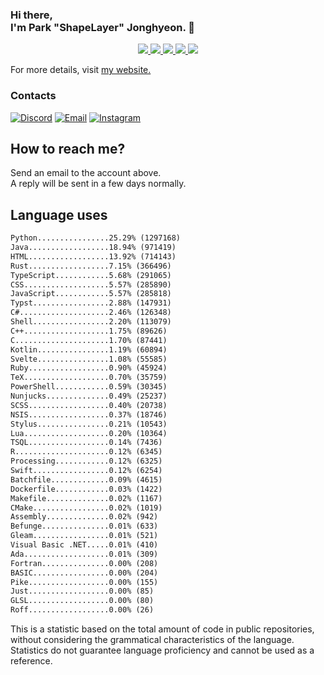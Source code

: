 ### Hi there, <br>I'm Park "ShapeLayer" Jonghyeon. 👋
<p align="center">
    <a href="#" aria-label="Github">
        <img src="https://img.shields.io/badge/since-2015-black?logo=github&logoColor=white">
    </a>
    <a href="https://jonghyeon.me" aria-label="notion">
        <img src="https://img.shields.io/badge/meet%20at%20jonghyeon.me!-white">
    </a>
    <a href="https://blog.jonghyeon.me" aria-label="velog.io">
        <img src="https://img.shields.io/badge/blog-blog.jonghyeon.me-20C997">
    </a>
    <a href="https://www.credly.com/users/jonghyeon/" aria-label="credly">
        <img src="https://img.shields.io/badge/credly-jonghyeon-FF6B00?logo=credly&logoColor=white">
    </a>
    <a href="https://solved.ac/profile/belline0124" aria-label="solved.ac">
        <img src="https://mazassumnida.wtf/api/mini/generate_badge?boj=belline0124">
    </a>
</p>

For more details, visit [my website.](https://jonghyeon.me)

### Contacts
 [![Discord](https://img.shields.io/badge/Discord-shapelayer-7289DA?logo=discord&logoColor=white)](#)
 [![Email](https://img.shields.io/badge/Email-me@jonghyeon.me-EA4335?logo=gmail&logoColor=white)](mailto:me@jonghyeon.me)
 [![Instagram](https://img.shields.io/badge/Instagram-@__jong.hyeon__-DB2973?logo=instagram&logoColor=white)](https://www.instagram.com/__jong.hyeon__)

## How to reach me?
Send an email to the account above.  
A reply will be sent in a few days normally.

## Language uses
```txt
Python................25.29% (1297168)
Java..................18.94% (971419)
HTML..................13.92% (714143)
Rust..................7.15% (366496)
TypeScript............5.68% (291065)
CSS...................5.57% (285890)
JavaScript............5.57% (285818)
Typst.................2.88% (147931)
C#....................2.46% (126348)
Shell.................2.20% (113079)
C++...................1.75% (89626)
C.....................1.70% (87441)
Kotlin................1.19% (60894)
Svelte................1.08% (55585)
Ruby..................0.90% (45924)
TeX...................0.70% (35759)
PowerShell............0.59% (30345)
Nunjucks..............0.49% (25237)
SCSS..................0.40% (20738)
NSIS..................0.37% (18746)
Stylus................0.21% (10543)
Lua...................0.20% (10364)
TSQL..................0.14% (7436)
R.....................0.12% (6345)
Processing............0.12% (6325)
Swift.................0.12% (6254)
Batchfile.............0.09% (4615)
Dockerfile............0.03% (1422)
Makefile..............0.02% (1167)
CMake.................0.02% (1019)
Assembly..............0.02% (942)
Befunge...............0.01% (633)
Gleam.................0.01% (521)
Visual Basic .NET.....0.01% (410)
Ada...................0.01% (309)
Fortran...............0.00% (208)
BASIC.................0.00% (204)
Pike..................0.00% (155)
Just..................0.00% (85)
GLSL..................0.00% (80)
Roff..................0.00% (26)

```

This is a statistic based on the total amount of code in public repositories, without considering the grammatical characteristics of the language.  
Statistics do not guarantee language proficiency and cannot be used as a reference.
